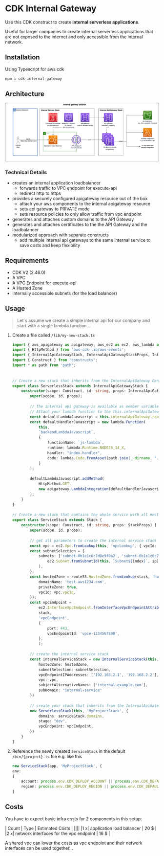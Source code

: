 # CDK Internal Gateway

Use this CDK construct to create **internal serverless applications**.

Useful for larger companies to create internal  serverless applications that are not exposed to the internet and only accessible from the internal network.

## Installation

Using Typescript for aws cdk

```bash
npm i cdk-internal-gateway
```

## Architecture

![cdk-internal-gateway-architecture](cdk-internal-gateway.drawio.png )

### Technical Details

- creates an internal application loadbalancer
  - forwards traffic to VPC endpoint for execute-api
  - redirect http to https
- provides a securely configured apigateway resource out of the box
  - attach your aws components to the internal apigateway resource
  - sets api gateway to PRIVATE mode
  - sets resource policies to only allow traffic from vpc endpoint
- generates and attaches custom domains to the API Gateway
- generates and attaches certificates to the the API Gateway and the loadbalancer
- modularized approach with separate constructs
  - add multiple internal api gateways to the same internal service to save costs and keep flexibility

## Requirements

- CDK V2 (2.46.0)
- A VPC
- A VPC Endpoint for execute-api
- A Hosted Zone
- Internally accessible subnets (for the load balancer)

## Usage

> Let`s assume we create a simple internal api for our company and start with a single lambda function...

1. Create a file called `/lib/my-new-stack.ts`

    ```typescript
    import { aws_apigateway as apigateway, aws_ec2 as ec2, aws_lambda as lambda, Stack, StackProps } from 'aws-cdk-lib';
    import { HttpMethod } from 'aws-cdk-lib/aws-events';
    import { InternalApiGatewayStack, InternalApiGatewayStackProps, InternalServiceStack } from 'cdk-internal-gateway';
    import { Construct } from 'constructs';
    import * as path from 'path';


    // Create a new stack that inherits from the InternalApiGateway Construct
    export class ServerlessStack extends InternalApiGatewayStack {
        constructor(scope: Construct, id: string, props: InternalApiGatewayStackProps) {
            super(scope, id, props);

            // The internal api gateway is available as member variable
            // Attach your lambda function to the this.internalApiGateway
            const defaultLambdaJavascript = this.internalApiGateway.root.resourceForPath("hey-js");
            const defaultHandlerJavascript = new lambda.Function(
                this,
                `backendLambdaJavascript`,
                {
                    functionName: `js-lambda`,
                    runtime: lambda.Runtime.NODEJS_14_X,
                    handler: "index.handler",
                    code: lambda.Code.fromAsset(path.join(__dirname, "../src")),
                }
            );

            defaultLambdaJavascript.addMethod(
                HttpMethod.GET,
                new apigateway.LambdaIntegration(defaultHandlerJavascript)
            );
        }
    }

    // Create a new stack that contains the whole service with all nested stacks
    export class ServiceStack extends Stack {
        constructor(scope: Construct, id: string, props: StackProps) {
            super(scope, id, props);

            // get all parameters to create the internal service stack
            const vpc = ec2.Vpc.fromLookup(this, 'vpcLookup', { vpcId: 'vpc-1234567890' });
            const subnetSelection = {
                subnets: ['subnet-0b1e1c6c7d8e9f0a2', 'subnet-0b1e1c6c7d8e9f0a3'].map((ip, index) =>
                    ec2.Subnet.fromSubnetId(this, `Subnet${index}`, ip),
                ),
            };
            const hostedZone = route53.HostedZone.fromLookup(stack, 'hostedzone', {
                domainName: 'test.aws1234.com',
                privateZone: true,
                vpcId: vpc.vpcId,
            });
            const vpcEndpoint =
                ec2.InterfaceVpcEndpoint.fromInterfaceVpcEndpointAttributes(
                stack,
                'vpcEndpoint',
                {
                    port: 443,
                    vpcEndpointId: 'vpce-1234567890',
                },
                );

            // create the internal service stack
            const internalServiceStack = new InternalServiceStack(this, 'InternalServiceStack', {
                hostedZone: hostedZone,
                subnetSelection: subnetSelection,
                vpcEndpointIPAddresses: ['192.168.2.1', '192.168.2.2'],
                vpc: vpc,
                subjectAlternativeNames: ['internal.example.com'],
                subDomain: "internal-service"
            })

            // create your stack that inherits from the InternalApiGatewayStack
            new ServerlessStack(this, 'MyProjectStack', {
                domains: serviceStack.domains,
                stage: "dev",
                vpcEndpoint: vpcEndpoint,
            })
        }
    }
    ```

1. Reference the newly created `ServiceStack` in the default `/bin/{project}.ts` file e.g. like this

    ```typescript
    new ServiceStack(app, 'MyProjectStack', {
    env:
    {
        account: process.env.CDK_DEPLOY_ACCOUNT || process.env.CDK_DEFAULT_ACCOUNT,
        region: process.env.CDK_DEPLOY_REGION || process.env.CDK_DEFAULT_REGION
    }
    ```

## Costs

You have to expect basic infra costs for 2 components in this setup:  

| Count |  Type |  Estimated Costs |
||||
|1 x| application load balancer  | 20 $  |
|2 x| network interfaces for the vpc endpoint  | 16 $  |

A shared vpc can lower the costs as vpc endpoint and their network interfaces can be used together...  
